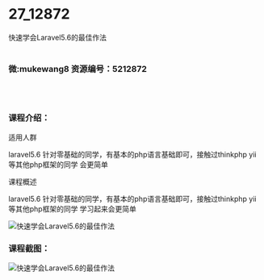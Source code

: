 # 27_12872
快速学会Laravel5.6的最佳作法
<br/></br>
<h3>微:mukewang8 资源编号：5212872</h3>
<br/></br>
<h3>课程介绍：</h3>
<p>适用人群</p>
<p>laravel5.6 针对零基础的同学，有基本的php语言基础即可，接触过thinkphp yii等其他php框架的同学 会更简单</p>
<p>课程概述</p>
<p>laravel5.6 针对零基础的同学，有基本的php语言基础即可，接触过thinkphp yii等其他php框架的同学 学习起来会更简单</p>
<p><img src="https://www.ko996.com/wp-content/uploads/img/2020/05/2-42-300x169.png" alt="快速学会Laravel5.6的最佳作法"></p>
<div class="info-desc">
<h3>课程截图：</h3>
<p><img src="https://www.ko996.com/wp-content/uploads/img/2020/05/1-45.png" alt="快速学会Laravel5.6的最佳作法"></p>


			
</div>
